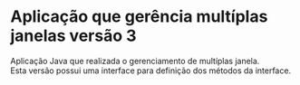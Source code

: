 # Aplicação que gerência multíplas janelas versão 3
Aplicação Java que realizada o gerenciamento de multíplas janela.<br>
Esta versão possui uma interface para definição dos métodos da interface.<br>
